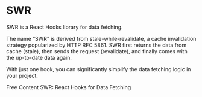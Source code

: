 # SWR

SWR is a React Hooks library for data fetching.

The name “SWR” is derived from stale-while-revalidate, a cache invalidation strategy popularized by HTTP RFC 5861. SWR first returns the data from cache (stale), then sends the request (revalidate), and finally comes with the up-to-date data again.

With just one hook, you can significantly simplify the data fetching logic in your project.

<ResourceGroupTitle>Free Content</ResourceGroupTitle>
<BadgeLink colorScheme='blue' badgeText='Official Website' href='https://swr.vercel.app/'>SWR: React Hooks for Data Fetching</BadgeLink>
